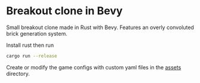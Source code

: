 # Breakout clone in Bevy

Small breakout clone made in Rust with Bevy. Features an overly convoluted brick generation system.

Install rust then run
```bash
cargo run --release
```

Create or modify the game configs with custom yaml files in the [assets](assets/default.yaml) directory.